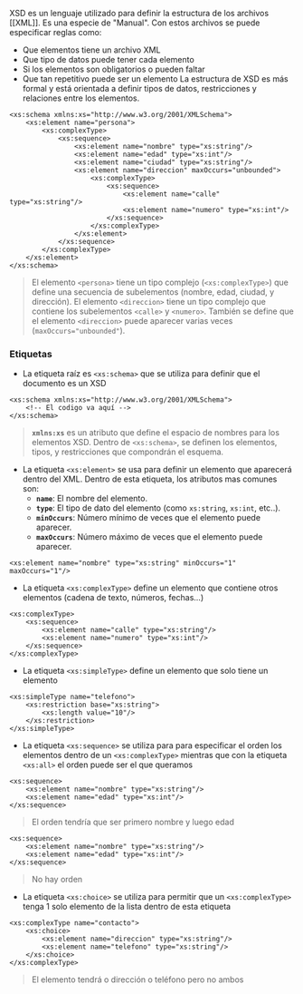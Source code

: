 XSD es un lenguaje utilizado para definir la estructura de los archivos [[XML]]. Es una especie de "Manual".
Con estos archivos se puede especificar reglas como:
- Que elementos tiene un archivo XML
- Que tipo de datos puede tener cada elemento
- Si los elementos son obligatorios o pueden faltar
- Que tan repetitivo puede ser un elemento
La estructura de XSD es más formal y está orientada a definir tipos de datos, restricciones y relaciones entre los elementos.
```
<xs:schema xmlns:xs="http://www.w3.org/2001/XMLSchema">
    <xs:element name="persona">
        <xs:complexType>
            <xs:sequence>
                <xs:element name="nombre" type="xs:string"/>
                <xs:element name="edad" type="xs:int"/>
                <xs:element name="ciudad" type="xs:string"/>
                <xs:element name="direccion" maxOccurs="unbounded">
                    <xs:complexType>
                        <xs:sequence>
                            <xs:element name="calle" type="xs:string"/>
                            <xs:element name="numero" type="xs:int"/>
                        </xs:sequence>
                    </xs:complexType>
                </xs:element>
            </xs:sequence>
        </xs:complexType>
    </xs:element>
</xs:schema>

```

>El elemento `<persona>` tiene un tipo complejo (`<xs:complexType>`) que define una secuencia de subelementos (nombre, edad, ciudad, y dirección).
> El elemento `<direccion>` tiene un tipo complejo que contiene los subelementos `<calle>` y `<numero>`.
> También se define que el elemento `<direccion>` puede aparecer varias veces (`maxOccurs="unbounded"`).

### Etiquetas
- La etiqueta raíz es  ```<xs:schema>``` que se utiliza para definir que el documento es un XSD
```
<xs:schema xmlns:xs="http://www.w3.org/2001/XMLSchema">
    <!-- El codigo va aquí -->
</xs:schema>
```
 >**`xmlns:xs`** es un atributo que define el espacio de nombres para los elementos XSD.
> Dentro de `<xs:schema>`, se definen los elementos, tipos, y restricciones que compondrán el esquema.

- La etiqueta ```<xs:element>``` se usa para definir un elemento que aparecerá dentro del XML. Dentro de esta etiqueta, los atributos mas comunes son:
	-  **`name`**: El nombre del elemento.
	- **`type`**: El tipo de dato del elemento (como `xs:string`, `xs:int`, etc..).
	- **`minOccurs`**: Número mínimo de veces que el elemento puede aparecer.
	- **`maxOccurs`**: Número máximo de veces que el elemento puede aparecer.
```
<xs:element name="nombre" type="xs:string" minOccurs="1" maxOccurs="1"/>
```

- La etiqueta ```<xs:complexType>``` define un elemento que contiene otros elementos (cadena de texto, números, fechas...)
```
<xs:complexType>
    <xs:sequence>
        <xs:element name="calle" type="xs:string"/>
        <xs:element name="numero" type="xs:int"/>
    </xs:sequence>
</xs:complexType>

```
- La etiqueta ```<xs:simpleType>``` define un elemento que solo tiene un elemento
```
<xs:simpleType name="telefono">
    <xs:restriction base="xs:string">
        <xs:length value="10"/>
    </xs:restriction>
</xs:simpleType>
```
- La etiqueta ```<xs:sequence>``` se utiliza para para especificar el orden los elementos dentro de un ```<xs:complexType>``` mientras que con la etiqueta ```<xs:all>``` el orden puede ser el que queramos 
```
<xs:sequence>
    <xs:element name="nombre" type="xs:string"/>
    <xs:element name="edad" type="xs:int"/>
</xs:sequence>
```
>El orden tendría que ser primero nombre y luego edad
```
<xs:sequence>
    <xs:element name="nombre" type="xs:string"/>
    <xs:element name="edad" type="xs:int"/>
</xs:sequence>
```
>No hay orden
- La etiqueta ```<xs:choice>``` se utiliza para permitir que un ```<xs:complexType>``` tenga 1 solo elemento de la lista dentro de esta etiqueta
```
<xs:complexType name="contacto">
    <xs:choice>
        <xs:element name="direccion" type="xs:string"/>
        <xs:element name="telefono" type="xs:string"/>
    </xs:choice>
</xs:complexType>
```
> El elemento tendrá o dirección o teléfono pero no ambos
